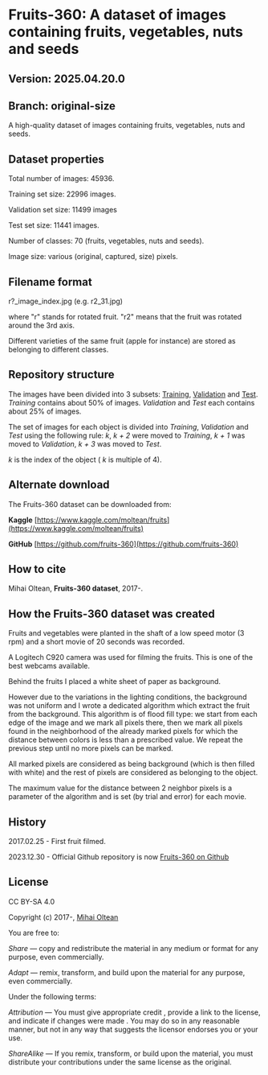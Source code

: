 # Fruits-360: A dataset of images containing fruits, vegetables, nuts and seeds #

## Version: 2025.04.20.0 ##

## Branch: original-size ##

A high-quality dataset of images containing fruits, vegetables, nuts and seeds.

## Dataset properties ##

Total number of images: 45936.

Training set size: 22996 images.

Validation set size: 11499 images

Test set size: 11441 images.

Number of classes: 70 (fruits, vegetables, nuts and seeds).

Image size: various (original, captured, size) pixels.

## Filename format ##

r?_image_index.jpg (e.g. r2_31.jpg)

where "r" stands for rotated fruit. "r2" means that the fruit was rotated around the 3rd axis. 

Different varieties of the same fruit (apple for instance) are stored as belonging to different classes.

## Repository structure ##

The images have been divided into 3 subsets: [Training](Training), [Validation](Validation) and [Test](Test).
_Training_ contains about 50% of images. _Validation_ and _Test_ each contains about 25% of images.

The set of images for each object is divided into _Training_, _Validation_ and _Test_ using the following rule:
_k_, _k + 2_ were moved to _Training_,
_k + 1_ was moved to _Validation_,
_k + 3_ was moved to _Test_.

_k_ is the index of the object ( _k_ is multiple of 4).

## Alternate download ##

The Fruits-360 dataset can be downloaded from: 

**Kaggle** [https://www.kaggle.com/moltean/fruits](https://www.kaggle.com/moltean/fruits)

**GitHub** [https://github.com/fruits-360](https://github.com/fruits-360)

## How to cite ##

Mihai Oltean, __Fruits-360 dataset__, 2017-.

## How the Fruits-360 dataset was created ##

Fruits and vegetables were planted in the shaft of a low speed motor (3 rpm) and a short movie of 20 seconds was recorded. 

A Logitech C920 camera was used for filming the fruits. This is one of the best webcams available.

Behind the fruits I placed a white sheet of paper as background. 

However due to the variations in the lighting conditions, the background was not uniform and I wrote a dedicated algorithm which extract the fruit from the background. This algorithm is of flood fill type: 
we start from each edge of the image and we mark all pixels there, then we mark all pixels found in the neighborhood of the already marked pixels for which the distance between colors is less than a prescribed value. We repeat the previous step until no more pixels can be marked.

All marked pixels are considered as being background (which is then filled with white) and the rest of pixels are considered as belonging to the object.

The maximum value for the distance between 2 neighbor pixels is a parameter of the algorithm and is set (by trial and error) for each movie.

## History ##

2017.02.25 - First fruit filmed.

2023.12.30 - Official Github repository is now [Fruits-360 on Github](https://github.com/fruits-360)

## License ##

CC BY-SA 4.0

Copyright (c) 2017-, [Mihai Oltean](https://mihaioltean.github.io)

You are free to:

*Share* — copy and redistribute the material in any medium or format for any purpose, even commercially.

*Adapt* — remix, transform, and build upon the material for any purpose, even commercially.

Under the following terms:

*Attribution* — You must give appropriate credit , provide a link to the license, and indicate if changes were made . You may do so in any reasonable manner, but not in any way that suggests the licensor endorses you or your use.

*ShareAlike* — If you remix, transform, or build upon the material, you must distribute your contributions under the same license as the original.